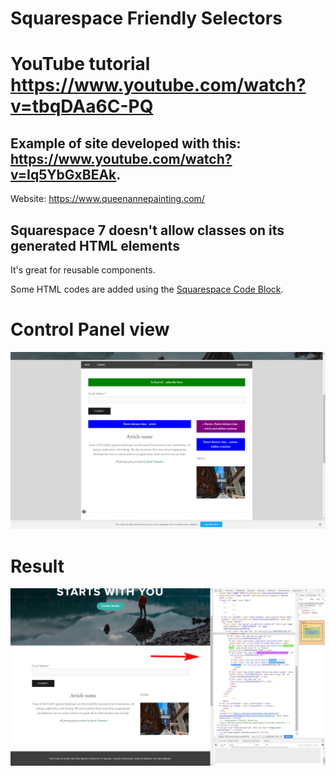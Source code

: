 # Squarespace Friendly Selectors

# YouTube tutorial https://www.youtube.com/watch?v=tbqDAa6C-PQ

## Example of site developed with this: https://www.youtube.com/watch?v=Iq5YbGxBEAk. 
Website: https://www.queenannepainting.com/



## Squarespace 7 doesn't allow classes on its generated HTML elements
It's great for reusable components.

Some HTML codes are added using the [Squarespace Code Block](https://support.squarespace.com/hc/en-us/articles/206543167-Using-the-Code-Block).

# Control Panel view
![control-pannel-view](https://github.com/sorcamarian/squarespace-friendly-selectors/raw/master/installation/demo/control-pannel-view.jpg)
<br>

# Result
![control-pannel-view](https://github.com/sorcamarian/squarespace-friendly-selectors/raw/master/installation/demo/result-view.jpg)
